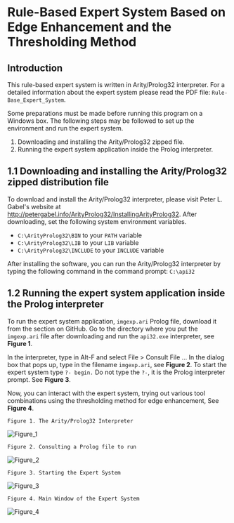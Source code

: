 # Rule-Based Expert System Based on Edge Enhancement and the Thresholding Method

## Introduction

This rule-based expert system is written in Arity/Prolog32 interpreter. For a detailed information about the expert system please read the PDF file: `Rule-Base_Expert_System`.  

Some preparations must be made before running this program on a Windows box. The following steps may be followed to set up the environment and run the expert system.

1. Downloading and installing the Arity/Prolog32 zipped file.
2. Running the expert system application inside the Prolog interpreter.

## 1.1 Downloading and installing the Arity/Prolog32 zipped distribution file

To download and install the Arity/Prolog32 interpreter, please visit Peter L. Gabel's website at http://petergabel.info/ArityProlog32/InstallingArityProlog32. After downloading, set the following system environment variables.

+ `C:\ArityProlog32\BIN` to your `PATH` variable
+ `C:\ArityProlog32\LIB` to your `LIB` variable
+ `C:\ArityProlog32\INCLUDE` to your `INCLUDE` variable 

After installing the software, you can run the Arity/Prolog32 interpreter by typing the following command in the command prompt: `C:\api32`

## 1.2 Running the expert system application inside the Prolog interpreter

To run the expert system application, `imgexp.ari` Prolog file, download it from the section on GitHub. Go to the directory where you put the `imgexp.ari` file after downloading and run the `api32.exe` interpreter, see **Figure 1**.

In the interpreter, type in Alt-F and select File > Consult File … In the dialog box that pops up, type in the filename `imgexp.ari`, see **Figure 2**. To start the expert system  type `?- begin.` Do not type the `?-`, it is the Prolog interpreter prompt. See **Figure 3**.

Now, you can interact with the expert system, trying out various tool combinations using the thresholding method for edge enhancement, See **Figure 4**.

	Figure 1. The Arity/Prolog32 Interpreter
![Figure_1](https://github.com/user-attachments/assets/4d73b822-b648-403e-ad09-cbfb2d8f84b4)

	Figure 2. Consulting a Prolog file to run
![Figure_2](https://github.com/user-attachments/assets/12fcc614-4711-414e-88ec-501570cfbfd1)

	Figure 3. Starting the Expert System
![Figure_3](https://github.com/user-attachments/assets/20d6e94f-1d78-44c9-829d-41fdc3cae5c1)

	Figure 4. Main Window of the Expert System
![Figure_4](https://github.com/user-attachments/assets/f2fed390-0a45-4164-bddf-29920b89e471)



		
		




